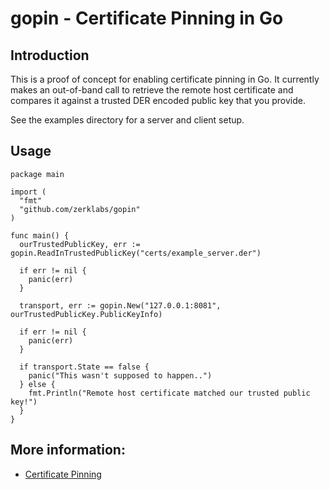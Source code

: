 gopin - Certificate Pinning in Go
=================================

## Introduction
This is a proof of concept for enabling certificate pinning in Go. It currently makes an out-of-band call to retrieve the remote host certificate and compares it against a trusted DER encoded public key that you provide. 

See the examples directory for a server and client setup.

## Usage

```
package main

import (
  "fmt"
  "github.com/zerklabs/gopin"
)

func main() {
  ourTrustedPublicKey, err := gopin.ReadInTrustedPublicKey("certs/example_server.der")

  if err != nil {
    panic(err)
  }

  transport, err := gopin.New("127.0.0.1:8081", ourTrustedPublicKey.PublicKeyInfo)

  if err != nil {
    panic(err)
  }

  if transport.State == false {
    panic("This wasn't supposed to happen..")
  } else {
    fmt.Println("Remote host certificate matched our trusted public key!")
  }
}
```


## More information:
* [Certificate Pinning][owasp]


[owasp]: https://www.owasp.org/index.php/Certificate_and_Public_Key_Pinning
